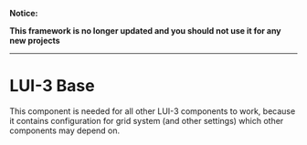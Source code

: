 **Notice:**

**This framework is no longer updated and you should not use it for any new projects**

---

# LUI-3 Base



This component is needed for all other LUI-3 components to work, because it contains configuration for grid system (and other settings) which other components may depend on.
